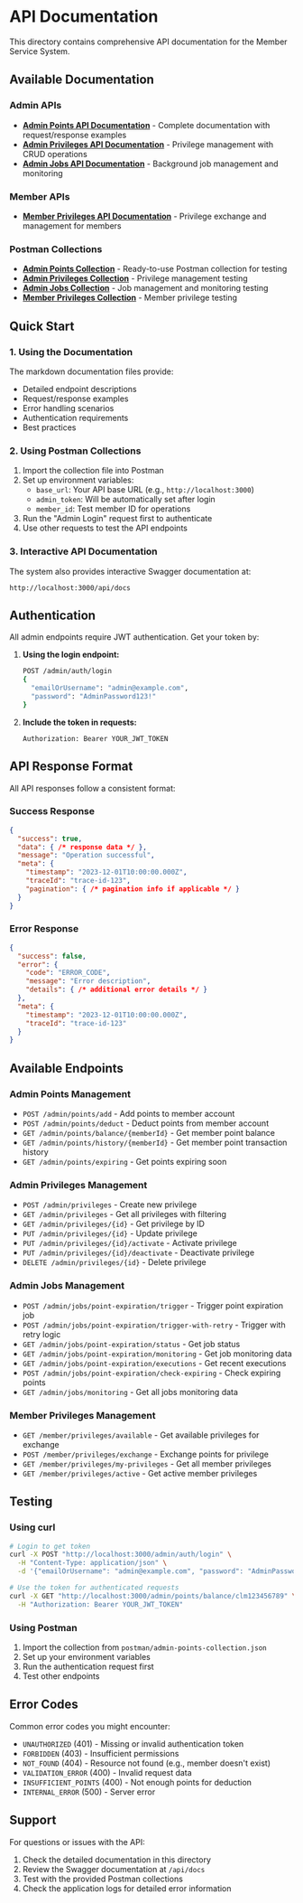 # API Documentation

This directory contains comprehensive API documentation for the Member Service System.

## Available Documentation

### Admin APIs
- **[Admin Points API Documentation](admin-points.md)** - Complete documentation with request/response examples
- **[Admin Privileges API Documentation](admin-privileges.md)** - Privilege management with CRUD operations
- **[Admin Jobs API Documentation](admin-jobs.md)** - Background job management and monitoring

### Member APIs
- **[Member Privileges API Documentation](member-privileges.md)** - Privilege exchange and management for members

### Postman Collections
- **[Admin Points Collection](postman/admin-points-collection.json)** - Ready-to-use Postman collection for testing
- **[Admin Privileges Collection](postman/admin-privileges-collection.json)** - Privilege management testing
- **[Admin Jobs Collection](postman/admin-jobs-collection.json)** - Job management and monitoring testing
- **[Member Privileges Collection](postman/member-privileges-collection.json)** - Member privilege testing

## Quick Start

### 1. Using the Documentation
The markdown documentation files provide:
- Detailed endpoint descriptions
- Request/response examples
- Error handling scenarios
- Authentication requirements
- Best practices

### 2. Using Postman Collections
1. Import the collection file into Postman
2. Set up environment variables:
   - `base_url`: Your API base URL (e.g., `http://localhost:3000`)
   - `admin_token`: Will be automatically set after login
   - `member_id`: Test member ID for operations
3. Run the "Admin Login" request first to authenticate
4. Use other requests to test the API endpoints

### 3. Interactive API Documentation
The system also provides interactive Swagger documentation at:
```
http://localhost:3000/api/docs
```

## Authentication

All admin endpoints require JWT authentication. Get your token by:

1. **Using the login endpoint:**
   ```bash
   POST /admin/auth/login
   {
     "emailOrUsername": "admin@example.com",
     "password": "AdminPassword123!"
   }
   ```

2. **Include the token in requests:**
   ```
   Authorization: Bearer YOUR_JWT_TOKEN
   ```

## API Response Format

All API responses follow a consistent format:

### Success Response
```json
{
  "success": true,
  "data": { /* response data */ },
  "message": "Operation successful",
  "meta": {
    "timestamp": "2023-12-01T10:00:00.000Z",
    "traceId": "trace-id-123",
    "pagination": { /* pagination info if applicable */ }
  }
}
```

### Error Response
```json
{
  "success": false,
  "error": {
    "code": "ERROR_CODE",
    "message": "Error description",
    "details": { /* additional error details */ }
  },
  "meta": {
    "timestamp": "2023-12-01T10:00:00.000Z",
    "traceId": "trace-id-123"
  }
}
```

## Available Endpoints

### Admin Points Management
- `POST /admin/points/add` - Add points to member account
- `POST /admin/points/deduct` - Deduct points from member account
- `GET /admin/points/balance/{memberId}` - Get member point balance
- `GET /admin/points/history/{memberId}` - Get member point transaction history
- `GET /admin/points/expiring` - Get points expiring soon

### Admin Privileges Management
- `POST /admin/privileges` - Create new privilege
- `GET /admin/privileges` - Get all privileges with filtering
- `GET /admin/privileges/{id}` - Get privilege by ID
- `PUT /admin/privileges/{id}` - Update privilege
- `PUT /admin/privileges/{id}/activate` - Activate privilege
- `PUT /admin/privileges/{id}/deactivate` - Deactivate privilege
- `DELETE /admin/privileges/{id}` - Delete privilege

### Admin Jobs Management
- `POST /admin/jobs/point-expiration/trigger` - Trigger point expiration job
- `POST /admin/jobs/point-expiration/trigger-with-retry` - Trigger with retry logic
- `GET /admin/jobs/point-expiration/status` - Get job status
- `GET /admin/jobs/point-expiration/monitoring` - Get job monitoring data
- `GET /admin/jobs/point-expiration/executions` - Get recent executions
- `POST /admin/jobs/point-expiration/check-expiring` - Check expiring points
- `GET /admin/jobs/monitoring` - Get all jobs monitoring data

### Member Privileges Management
- `GET /member/privileges/available` - Get available privileges for exchange
- `POST /member/privileges/exchange` - Exchange points for privilege
- `GET /member/privileges/my-privileges` - Get all member privileges
- `GET /member/privileges/active` - Get active member privileges

## Testing

### Using curl
```bash
# Login to get token
curl -X POST "http://localhost:3000/admin/auth/login" \
  -H "Content-Type: application/json" \
  -d '{"emailOrUsername": "admin@example.com", "password": "AdminPassword123!"}'

# Use the token for authenticated requests
curl -X GET "http://localhost:3000/admin/points/balance/clm123456789" \
  -H "Authorization: Bearer YOUR_JWT_TOKEN"
```

### Using Postman
1. Import the collection from `postman/admin-points-collection.json`
2. Set up your environment variables
3. Run the authentication request first
4. Test other endpoints

## Error Codes

Common error codes you might encounter:

- `UNAUTHORIZED` (401) - Missing or invalid authentication token
- `FORBIDDEN` (403) - Insufficient permissions
- `NOT_FOUND` (404) - Resource not found (e.g., member doesn't exist)
- `VALIDATION_ERROR` (400) - Invalid request data
- `INSUFFICIENT_POINTS` (400) - Not enough points for deduction
- `INTERNAL_ERROR` (500) - Server error

## Support

For questions or issues with the API:
1. Check the detailed documentation in this directory
2. Review the Swagger documentation at `/api/docs`
3. Test with the provided Postman collections
4. Check the application logs for detailed error information